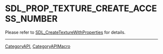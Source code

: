 # SDL_PROP_TEXTURE_CREATE_ACCESS_NUMBER

Please refer to [SDL_CreateTextureWithProperties](SDL_CreateTextureWithProperties) for details.

----
[CategoryAPI](CategoryAPI), [CategoryAPIMacro](CategoryAPIMacro)


